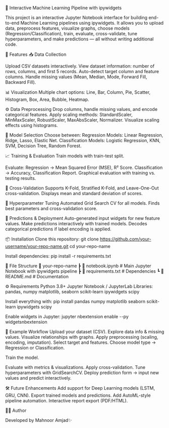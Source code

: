 🔬 Interactive Machine Learning Pipeline with ipywidgets

This project is an interactive Jupyter Notebook interface for building end-to-end Machine Learning pipelines using ipywidgets.
It allows you to upload data, preprocess features, visualize graphs, choose models (Regression/Classification), train, evaluate, cross-validate, tune hyperparameters, and make predictions — all without writing additional code.

🚀 Features
📥 Data Collection

Upload CSV datasets interactively.
View dataset information: number of rows, columns, and first 5 records.
Auto-detect target column and feature columns.
Handle missing values (Mean, Median, Mode, Forward Fill, Backward Fill).

📊 Visualization
Multiple chart options:
Line, Bar, Column, Pie, Scatter, Histogram, Box, Area, Bubble, Heatmap.

⚙️ Data Preprocessing
Drop columns, handle missing values, and encode categorical features.
Apply scaling methods: StandardScaler, MinMaxScaler, RobustScaler, MaxAbsScaler, Normalizer.
Visualize scaling effects using histograms.

🧠 Model Selection
Choose between:
Regression Models: Linear Regression, Ridge, Lasso, Elastic Net.
Classification Models: Logistic Regression, KNN, SVM, Decision Tree, Random Forest.

📈 Training & Evaluation
Train models with train-test split.

Evaluate:
Regression → Mean Squared Error (MSE), R² Score.
Classification → Accuracy, Classification Report.
Graphical evaluation with training vs. testing results.

🔄 Cross-Validation
Supports K-Fold, Stratified K-Fold, and Leave-One-Out cross-validation.
Displays mean and standard deviation of scores.

🎯 Hyperparameter Tuning
Automated Grid Search CV for all models.
Finds best parameters and cross-validation score.

🤖 Predictions & Deployment
Auto-generated input widgets for new feature values.
Make predictions interactively with trained models.
Decodes categorical predictions if label encoding is applied.

📦 Installation
Clone this repository:
git clone https://github.com/your-username/your-repo-name.git
cd your-repo-name


Install dependencies:
pip install -r requirements.txt

📂 File Structure
📁 your-repo-name
 ┣ 📜 notebook.ipynb        # Main Jupyter Notebook with ipywidgets pipeline
 ┣ 📜 requirements.txt      # Dependencies
 ┗ 📜 README.md             # Documentation

⚙️ Requirements
Python 3.8+
Jupyter Notebook / JupyterLab
Libraries:
pandas, numpy
matplotlib, seaborn
scikit-learn
ipywidgets
scipy

Install everything with:
pip install pandas numpy matplotlib seaborn scikit-learn ipywidgets scipy


Enable widgets in Jupyter:
jupyter nbextension enable --py widgetsnbextension

🎯 Example Workflow
Upload your dataset (CSV).
Explore data info & missing values.
Visualize relationships with graphs.
Apply preprocessing (scaling, encoding, imputation).
Select target and features.
Choose model type → Regression or Classification.

Train the model.

Evaluate with metrics & visualizations.
Apply cross-validation.
Tune hyperparameters with GridSearchCV.
Deploy prediction form → input new values and predict interactively.

🛠️ Future Enhancements
Add support for Deep Learning models (LSTM, GRU, CNN).
Export trained models and predictions.
Add AutoML-style pipeline automation.
Interactive report export (PDF/HTML).

👨‍💻 Author

Developed by Mahnoor Amjad✨
